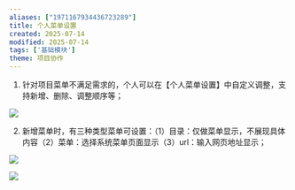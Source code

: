 ```yaml
---
aliases: ["1971167934436723289"]
title: 个人菜单设置
created: 2025-07-14
modified: 2025-07-14
tags: ['基础模块']
theme: 项目协作
---
```


1. 针对项目菜单不满足需求的，个人可以在【个人菜单设置】中自定义调整，支持新增、删除、调整顺序等；

![](b583dd4ce109ebb53ad915400281f66c.jpg)

2. 新增菜单时，有三种类型菜单可设置：（1）目录：仅做菜单显示，不展现具体内容（2）菜单：选择系统菜单页面显示（3）url：输入网页地址显示；

![](2805d1a0a6dc07427d094ed3d942e047.jpg)

![](bb8532244176fba9b5e759f680658628.jpg)